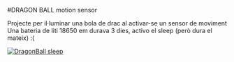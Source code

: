 #DRAGON BALL motion sensor

Projecte per il·luminar una bola de drac al activar-se un sensor de moviment
Una bateria de liti 18650 em durava 3 dies, activo el sleep (però dura el mateix) :(

[![DragonBall sleep](http://img.youtube.com/vi/xPR5Av6HF7I/0.jpg)](http://www.youtube.com/watch?v=YxPR5Av6HF7I)
